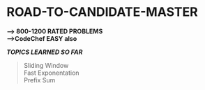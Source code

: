 # ROAD-TO-CANDIDATE-MASTER
**--> 800-1200 RATED PROBLEMS**\
**-->CodeChef EASY also**


_**TOPICS LEARNED SO FAR**_
 > Sliding Window\
 > Fast Exponentation\
 > Prefix Sum
